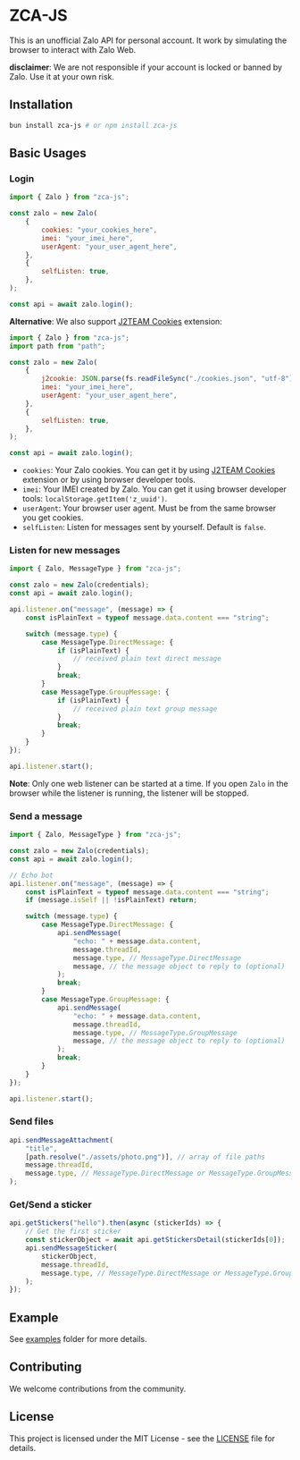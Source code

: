 # ZCA-JS

This is an unofficial Zalo API for personal account. It work by simulating the browser to interact with Zalo Web.

**disclaimer**: We are not responsible if your account is locked or banned by Zalo. Use it at your own risk.

## Installation

```bash
bun install zca-js # or npm install zca-js
```

## Basic Usages

### Login

```javascript
import { Zalo } from "zca-js";

const zalo = new Zalo(
    {
        cookies: "your_cookies_here",
        imei: "your_imei_here",
        userAgent: "your_user_agent_here",
    },
    {
        selfListen: true,
    },
);

const api = await zalo.login();
```

**Alternative**: We also support [J2TEAM Cookies](https://chromewebstore.google.com/detail/j2team-cookies/okpidcojinmlaakglciglbpcpajaibco) extension:

```javascript
import { Zalo } from "zca-js";
import path from "path";

const zalo = new Zalo(
    {
        j2cookie: JSON.parse(fs.readFileSync("./cookies.json", "utf-8")),
        imei: "your_imei_here",
        userAgent: "your_user_agent_here",
    },
    {
        selfListen: true,
    },
);

const api = await zalo.login();
```

-   `cookies`: Your Zalo cookies. You can get it by using [J2TEAM Cookies](https://chromewebstore.google.com/detail/j2team-cookies/okpidcojinmlaakglciglbpcpajaibco) extension or by using browser developer tools.
-   `imei`: Your IMEI created by Zalo. You can get it using browser developer tools: `localStorage.getItem('z_uuid')`.
-   `userAgent`: Your browser user agent. Must be from the same browser you get cookies.
-   `selfListen`: Listen for messages sent by yourself. Default is `false`.

### Listen for new messages

```javascript
import { Zalo, MessageType } from "zca-js";

const zalo = new Zalo(credentials);
const api = await zalo.login();

api.listener.on("message", (message) => {
    const isPlainText = typeof message.data.content === "string";

    switch (message.type) {
        case MessageType.DirectMessage: {
            if (isPlainText) {
                // received plain text direct message
            }
            break;
        }
        case MessageType.GroupMessage: {
            if (isPlainText) {
                // received plain text group message
            }
            break;
        }
    }
});

api.listener.start();
```

**Note**: Only one web listener can be started at a time. If you open `Zalo` in the browser while the listener is running, the listener will be stopped.

### Send a message

```javascript
import { Zalo, MessageType } from "zca-js";

const zalo = new Zalo(credentials);
const api = await zalo.login();

// Echo bot
api.listener.on("message", (message) => {
    const isPlainText = typeof message.data.content === "string";
    if (message.isSelf || !isPlainText) return;

    switch (message.type) {
        case MessageType.DirectMessage: {
            api.sendMessage(
                "echo: " + message.data.content,
                message.threadId,
                message.type, // MessageType.DirectMessage
                message, // the message object to reply to (optional)
            );
            break;
        }
        case MessageType.GroupMessage: {
            api.sendMessage(
                "echo: " + message.data.content,
                message.threadId,
                message.type, // MessageType.GroupMessage
                message, // the message object to reply to (optional)
            );
            break;
        }
    }
});

api.listener.start();
```

### Send files

```javascript
api.sendMessageAttachment(
    "title",
    [path.resolve("./assets/photo.png")], // array of file paths
    message.threadId,
    message.type, // MessageType.DirectMessage or MessageType.GroupMessage
);
```

### Get/Send a sticker

```javascript
api.getStickers("hello").then(async (stickerIds) => {
    // Get the first sticker
    const stickerObject = await api.getStickersDetail(stickerIds[0]);
    api.sendMessageSticker(
        stickerObject,
        message.threadId,
        message.type, // MessageType.DirectMessage or MessageType.GroupMessage
    );
});
```

## Example

See [examples](examples) folder for more details.

## Contributing

We welcome contributions from the community.

## License

This project is licensed under the MIT License - see the [LICENSE](LICENSE) file for details.

